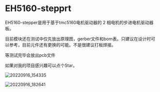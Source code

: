 # EH5160-stepprt

EH5160-stepper是用于基于tmc5160电机驱动器的 2 相电机的步进电机驱动器板。

目前模块还在测试中仅先放出原理图，gerber文件和bom表。只建议在设计时可以参考，目前元件还有更换的可能。不是很建议打板焊接。

等测试完毕会放出pcb文件

如果对我的项目感兴趣可以点个Star。

![20220916_154335](https://user-images.githubusercontent.com/61783774/190619562-ed815af8-ed79-4fa1-be70-60500c8dd22a.jpg)

![20220916_182641](https://user-images.githubusercontent.com/61783774/190619599-d4b967c3-9ed6-46a2-abfa-fdfa0d168d2d.jpg)
